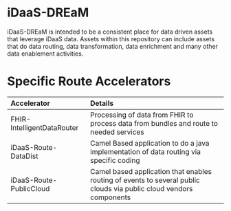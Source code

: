 # iDaaS-DREaM
iDaaS-DREaM is intended to be a consistent place for data driven assets that leverage iDaaS data. Assets within this repository can include assets that do data routing, data transformation, data enrichment and many other data enablement activities.

# Specific Route Accelerators

| Accelerator| Details |
| :---      | :----   | 
|FHIR-IntelligentDataRouter | Processing of data from FHIR to process data from bundles and route to needed services |
|iDaaS-Route-DataDist | Camel Based application to do a java implementation of data routing via specific coding|
|iDaaS-Route-PublicCloud | Camel based application that enables routing of events to several public clouds via public cloud vendors components|
